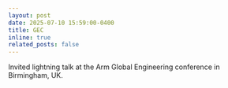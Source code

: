 ```yaml
---
layout: post
date: 2025-07-10 15:59:00-0400
title: GEC
inline: true
related_posts: false
---
```


Invited lightning talk at the Arm Global Engineering conference in Birmingham, UK.
